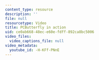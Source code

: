 ```yaml
---
content_type: resource
description: ''
file: null
resourcetype: Video
title: PCButterfly in action
uid: ce0ab668-48ec-e60e-fdff-892ca8bc5006
video_files:
  video_captions_file: null
video_metadata:
  youtube_id: -H-KFf-PNnE
---
```

